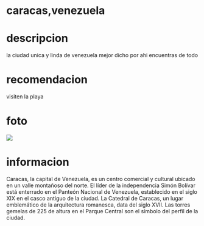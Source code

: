# caracas,venezuela
# descripcion

la ciudad unica y linda de venezuela mejor dicho por ahi encuentras de todo 
# recomendacion
 visiten la playa 
# foto 
![](https://mejoreszonas.com/wp-content/uploads/2018/11/Las-mejores-zonas-donde-alojarse-en-Caracas-Venezuela.jpg)
# informacion 
Caracas, la capital de Venezuela, es un centro comercial y cultural ubicado en un valle montañoso del norte. El líder de la independencia Simón Bolívar está enterrado en el Panteón Nacional de Venezuela, establecido en el siglo XIX en el casco antiguo de la ciudad. La Catedral de Caracas, un lugar emblemático de la arquitectura romanesca, data del siglo XVII. Las torres gemelas de 225 de altura en el Parque Central son el símbolo del perfil de la ciudad. 
